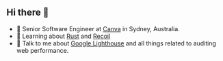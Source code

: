 ## Hi there 👋

- 🔭 Senior Software Engineer at [Canva](https://www.canva.com/) in Sydney, Australia.
- 🌱 Learning about [Rust](https://www.rust-lang.org/) and [Recoil](https://github.com/facebookexperimental/Recoil)
- 💬 Talk to me about [Google Lighthouse](https://github.com/GoogleChrome/lighthouse) and all things related to auditing web performance.

<!--
**stephenyu/stephenyu** is a ✨ _special_ ✨ repository because its `README.md` (this file) appears on your GitHub profile.

Here are some ideas to get you started:

- 🔭 I’m currently working on ...
- 🌱 I’m currently learning ...
- 👯 I’m looking to collaborate on ...
- 🤔 I’m looking for help with ...
- 💬 Ask me about ...
- 📫 How to reach me: ...
- 😄 Pronouns: ...
- ⚡ Fun fact: ...
-->

